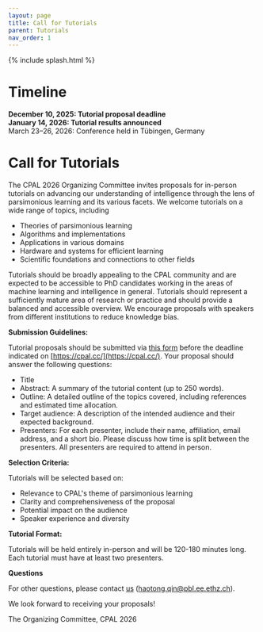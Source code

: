 ```yaml
---
layout: page
title: Call for Tutorials
parent: Tutorials
nav_order: 1
---
```


{% include splash.html %}

# Timeline

**December 10, 2025: Tutorial proposal deadline**<br>
**January 14, 2026: Tutorial results announced**<br>
March 23–26, 2026: Conference held in Tübingen, Germany

# Call for Tutorials

The CPAL 2026 Organizing Committee invites proposals for in-person tutorials on advancing our understanding of intelligence through the lens of parsimonious learning and its various facets. We welcome tutorials on a wide range of topics, including

* Theories of parsimonious learning
* Algorithms and implementations
* Applications in various domains
* Hardware and systems for efficient learning
* Scientific foundations and connections to other fields

Tutorials should be broadly appealing to the CPAL community and are expected to be accessible to PhD candidates working in the areas of machine learning and intelligence in general. Tutorials should represent a sufficiently mature area of research or practice and should provide a balanced and accessible overview. We encourage proposals with speakers from different institutions to reduce knowledge bias.

**Submission Guidelines:**

Tutorial proposals should be submitted via [this form](https://forms.gle/2enjscpiDJi1NAkC8) before the deadline indicated on [https://cpal.cc/](https://cpal.cc/). Your proposal should answer the following questions:

* Title
* Abstract: A summary of the tutorial content (up to 250 words).
* Outline: A detailed outline of the topics covered, including references and estimated time allocation.
* Target audience:  A description of the intended audience and their expected background.
* Presenters: For each presenter, include their name, affiliation, email address, and a short bio. Please discuss how time is split between the presenters. All presenters are required to attend in person.

**Selection Criteria:**

Tutorials will be selected based on:

* Relevance to CPAL's theme of parsimonious learning
* Clarity and comprehensiveness of the proposal
* Potential impact on the audience
* Speaker experience and diversity

**Tutorial Format:**

Tutorials will be held entirely in-person and will be 120-180 minutes long. Each tutorial must have at least two presenters.

**Questions**

For other questions, please contact [us](mailto:haotong.qin@pbl.ee.ethz.ch) ([haotong.qin@pbl.ee.ethz.ch](mailto:haotong.qin@pbl.ee.ethz.ch)).

We look forward to receiving your proposals!

The Organizing Committee, CPAL 2026
